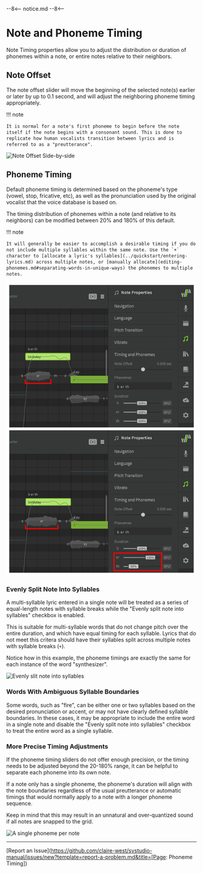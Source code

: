 --8<--
notice.md
--8<--

# Note and Phoneme Timing

Note Timing properties allow you to adjust the distribution or duration of phonemes within a note, or entire notes relative to their neighbors.

## Note Offset

The note offset slider will move the beginning of the selected note(s) earlier or later by up to 0.1 second, and will adjust the neighboring phoneme timing appropriately.

!!! note

    It is normal for a note's first phoneme to begin before the note itself if the note begins with a consonant sound. This is done to replicate how human vocalists transition between lyrics and is referred to as a "preutterance".

![Note Offset Side-by-side](../img/note-properties/note-offset-crop.png)

## Phoneme Timing

Default phoneme timing is determined based on the phoneme's type (vowel, stop, fricative, etc), as well as the pronunciation used by the original vocalist that the voice database is based on.

The timing distribution of phonemes within a note (and relative to its neighbors) can be modified between 20% and 180% of this default.

!!! note

    It will generally be easier to accomplish a desirable timing if you do not include multiple syllables within the same note. Use the `+` character to [allocate a lyric's syllables](../quickstart/entering-lyrics.md) across multiple notes, or [manually allocate](editing-phonemes.md#separating-words-in-unique-ways) the phonemes to multiple notes.

![Phoneme Timing Side-by-side](../img/note-properties/phoneme-timing-crop.png)

### Evenly Split Note Into Syllables

A multi-syllable lyric entered in a single note will be treated as a series of equal-length notes with syllable breaks while the "Evenly split note into syllables" checkbox is enabled.

This is suitable for multi-syllable words that do not change pitch over the entire duration, and which have equal timing for each syllable. Lyrics that do not meet this critera should have their syllables split across multiple notes with syllable breaks (`+`).

Notice how in this example, the phoneme timings are exactly the same for each instance of the word "synthesizer".

![Evenly slit note into syllables](../img/note-properties/evenly-split-syllables.png)

### Words With Ambiguous Syllable Boundaries

Some words, such as "fire", can be either one or two syllables based on the desired pronunciation or accent, or may not have clearly defined syllable boundaries. In these cases, it may be appropriate to include the entire word in a single note and disable the "Evenly split note into syllables" checkbox to treat the entire word as a single syllable.

### More Precise Timing Adjustments

If the phoneme timing sliders do not offer enough precision, or the timing needs to be adjusted beyond the 20-180% range, it can be helpful to separate each phoneme into its own note.

If a note only has a single phoneme, the phoneme's duration will align with the note boundaries regardless of the usual preutterance or automatic timings that would normally apply to a note with a longer phoneme sequence.

Keep in mind that this may result in an unnatural and over-quantized sound if all notes are snapped to the grid.

![A single phoneme per note](../img/note-properties/one-phoneme-per-note.png)

---

[Report an Issue](https://github.com/claire-west/svstudio-manual/issues/new?template=report-a-problem.md&title=[Page: Phoneme Timing])
